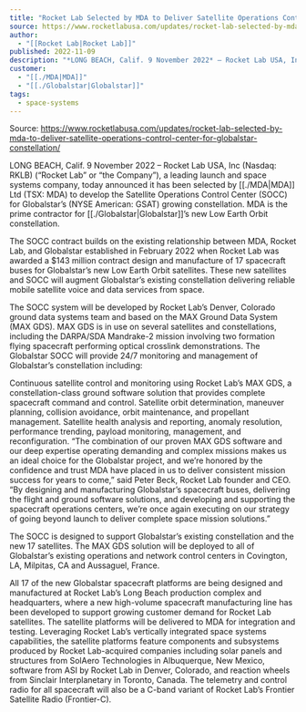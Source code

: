 ```yaml
---
title: "Rocket Lab Selected by MDA to Deliver Satellite Operations Control Center for Globalstar Constellation "
source: https://www.rocketlabusa.com/updates/rocket-lab-selected-by-mda-to-deliver-satellite-operations-control-center-for-globalstar-constellation/
author:
  - "[[Rocket Lab|Rocket Lab]]"
published: 2022-11-09
description: "*LONG BEACH, Calif. 9 November 2022* – Rocket Lab USA, Inc (Nasdaq: RKLB) (“Rocket Lab” or “the Company”), a leading launch and space systems company, today announced it has been selected by MDA Ltd (TSX: MDA) to develop the Satellite Operations Control Center (SOCC) for Globalstar’s (NYSE American: GSAT) growing constellation. MDA is the prime contractor for Globalstar’s new Low Earth Orbit constellation."
customer:
  - "[[./MDA|MDA]]"
  - "[[./Globalstar|Globalstar]]"
tags:
  - space-systems
---
```


Source: https://www.rocketlabusa.com/updates/rocket-lab-selected-by-mda-to-deliver-satellite-operations-control-center-for-globalstar-constellation/

LONG BEACH, Calif. 9 November 2022 – Rocket Lab USA, Inc (Nasdaq: RKLB) (“Rocket Lab” or “the Company”), a leading launch and space systems company, today announced it has been selected by [[./MDA|MDA]] Ltd (TSX: MDA) to develop the Satellite Operations Control Center (SOCC) for Globalstar’s (NYSE American: GSAT) growing constellation. MDA is the prime contractor for [[./Globalstar|Globalstar]]’s new Low Earth Orbit constellation.

The SOCC contract builds on the existing relationship between MDA, Rocket Lab, and Globalstar established in February 2022 when Rocket Lab was awarded a $143 million contract design and manufacture of 17 spacecraft buses for Globalstar’s new Low Earth Orbit satellites. These new satellites and SOCC will augment Globalstar’s existing constellation delivering reliable mobile satellite voice and data services from space.

The SOCC system will be developed by Rocket Lab’s Denver, Colorado ground data systems team and based on the MAX Ground Data System (MAX GDS). MAX GDS is in use on several satellites and constellations, including the DARPA/SDA Mandrake-2 mission involving two formation flying spacecraft performing optical crosslink demonstrations. The Globalstar SOCC will provide 24/7 monitoring and management of Globalstar’s constellation including:

Continuous satellite control and monitoring using Rocket Lab’s MAX GDS, a constellation-class ground software solution that provides complete spacecraft command and control.
Satellite orbit determination, maneuver planning, collision avoidance, orbit maintenance, and propellant management.
Satellite health analysis and reporting, anomaly resolution, performance trending, payload monitoring, management, and reconfiguration.
“The combination of our proven MAX GDS software and our deep expertise operating demanding and complex missions makes us an ideal choice for the Globalstar project, and we’re honored by the confidence and trust MDA have placed in us to deliver consistent mission success for years to come,” said Peter Beck, Rocket Lab founder and CEO. “By designing and manufacturing Globalstar’s spacecraft buses, delivering the flight and ground software solutions, and developing and supporting the spacecraft operations centers, we’re once again executing on our strategy of going beyond launch to deliver complete space mission solutions.”

The SOCC is designed to support Globalstar’s existing constellation and the new 17 satellites. The MAX GDS solution will be deployed to all of Globalstar’s existing operations and network control centers in Covington, LA, Milpitas, CA and Aussaguel, France.

All 17 of the new Globalstar spacecraft platforms are being designed and manufactured at Rocket Lab’s Long Beach production complex and headquarters, where a new high-volume spacecraft manufacturing line has been developed to support growing customer demand for Rocket Lab satellites. The satellite platforms will be delivered to MDA for integration and testing. Leveraging Rocket Lab’s vertically integrated space systems capabilities, the satellite platforms feature components and subsystems produced by Rocket Lab-acquired companies including solar panels and structures from SolAero Technologies in Albuquerque, New Mexico, software from ASI by Rocket Lab in Denver, Colorado, and reaction wheels from Sinclair Interplanetary in Toronto, Canada. The telemetry and control radio for all spacecraft will also be a C-band variant of Rocket Lab’s Frontier Satellite Radio (Frontier-C).